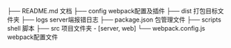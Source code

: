 
├── README.md          文档
├── config             webpack配置及插件
├── dist               打包目标文件夹
├── logs               server端报错日志
├── package.json       包管理文件
├── scripts            shell 脚本
├── src                项目文件夹 - [server, web]
└── webpack.config.js  webpack配置文件
